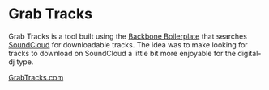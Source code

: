# Grab Tracks #

Grab Tracks is a tool built using the [Backbone Boilerplate](https://github.com/tbranyen/backbone-boilerplate) that searches [SoundCloud](http://www.soundcloud.com) for downloadable tracks. The idea was to make looking for tracks to download on SoundCloud a little bit more enjoyable for the digital-dj type.

[GrabTracks.com](http://www.grabtracks.com)
